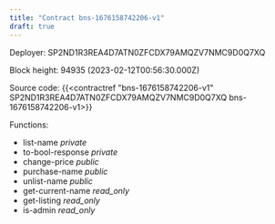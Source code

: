 ```yaml
---
title: "Contract bns-1676158742206-v1"
draft: true
---
```

Deployer: SP2ND1R3REA4D7ATN0ZFCDX79AMQZV7NMC9D0Q7XQ


 



Block height: 94935 (2023-02-12T00:56:30.000Z)

Source code: {{<contractref "bns-1676158742206-v1" SP2ND1R3REA4D7ATN0ZFCDX79AMQZV7NMC9D0Q7XQ bns-1676158742206-v1>}}

Functions:

* list-name _private_
* to-bool-response _private_
* change-price _public_
* purchase-name _public_
* unlist-name _public_
* get-current-name _read_only_
* get-listing _read_only_
* is-admin _read_only_
